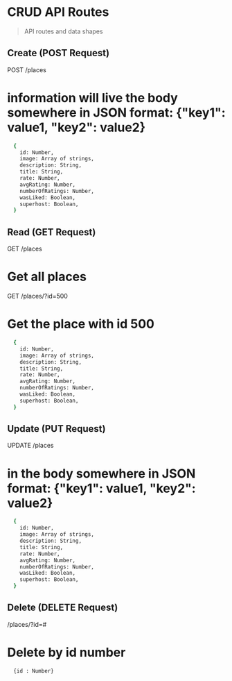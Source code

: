 # CRUD API Routes

> API routes and data shapes

## Create (POST Request)

  POST /places
  # information will live the body somewhere in JSON format: {"key1": value1, "key2": value2}


```sh
  {
    id: Number,
    image: Array of strings,
    description: String,
    title: String,
    rate: Number,
    avgRating: Number,
    numberOfRatings: Number,
    wasLiked: Boolean,
    superhost: Boolean,
  }
```


## Read (GET Request)

  GET /places
  # Get all places

  GET /places/?id=500
  # Get the place with id 500

```sh
  {
    id: Number,
    image: Array of strings,
    description: String,
    title: String,
    rate: Number,
    avgRating: Number,
    numberOfRatings: Number,
    wasLiked: Boolean,
    superhost: Boolean,
  }
```


## Update (PUT Request)

  UPDATE /places
  # in the body somewhere in JSON format: {"key1": value1, "key2": value2}

```sh
  {
    id: Number,
    image: Array of strings,
    description: String,
    title: String,
    rate: Number,
    avgRating: Number,
    numberOfRatings: Number,
    wasLiked: Boolean,
    superhost: Boolean,
  }
```

## Delete (DELETE Request)

  /places/?id=#
  # Delete by id number

```sh
  {id : Number}
```

